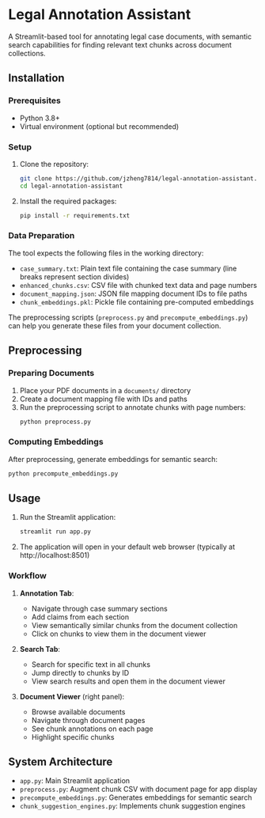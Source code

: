 # Legal Annotation Assistant

A Streamlit-based tool for annotating legal case documents, with semantic search capabilities for finding relevant text chunks across document collections.

## Installation

### Prerequisites

- Python 3.8+
- Virtual environment (optional but recommended)

### Setup

1. Clone the repository:
   ```bash
   git clone https://github.com/jzheng7814/legal-annotation-assistant.git
   cd legal-annotation-assistant
   ```

2. Install the required packages:
   ```bash
   pip install -r requirements.txt
   ```

### Data Preparation

The tool expects the following files in the working directory:

- `case_summary.txt`: Plain text file containing the case summary (line breaks represent section divides)
- `enhanced_chunks.csv`: CSV file with chunked text data and page numbers
- `document_mapping.json`: JSON file mapping document IDs to file paths
- `chunk_embeddings.pkl`: Pickle file containing pre-computed embeddings

The preprocessing scripts (`preprocess.py` and `precompute_embeddings.py`) can help you generate these files from your document collection.

## Preprocessing

### Preparing Documents

1. Place your PDF documents in a `documents/` directory
2. Create a document mapping file with IDs and paths
3. Run the preprocessing script to annotate chunks with page numbers:
   ```bash
   python preprocess.py
   ```

### Computing Embeddings

After preprocessing, generate embeddings for semantic search:
```bash
python precompute_embeddings.py
```

## Usage

1. Run the Streamlit application:
   ```bash
   streamlit run app.py
   ```

2. The application will open in your default web browser (typically at http://localhost:8501)

### Workflow

1. **Annotation Tab**:
   - Navigate through case summary sections
   - Add claims from each section
   - View semantically similar chunks from the document collection
   - Click on chunks to view them in the document viewer

2. **Search Tab**:
   - Search for specific text in all chunks
   - Jump directly to chunks by ID
   - View search results and open them in the document viewer

3. **Document Viewer** (right panel):
   - Browse available documents
   - Navigate through document pages
   - See chunk annotations on each page
   - Highlight specific chunks

## System Architecture

- `app.py`: Main Streamlit application
- `preprocess.py`: Augment chunk CSV with document page for app display
- `precompute_embeddings.py`: Generates embeddings for semantic search
- `chunk_suggestion_engines.py`: Implements chunk suggestion engines
